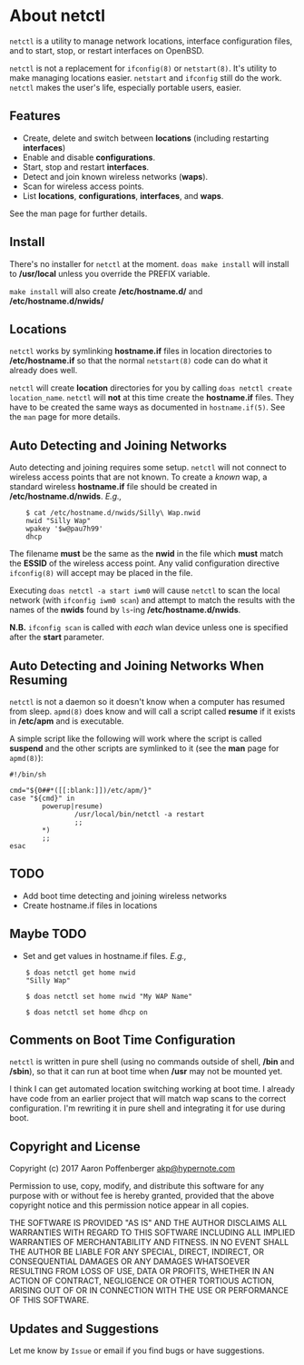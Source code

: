 About netctl
============

`netctl` is a utility to manage network locations, interface
configuration files, and to start, stop, or restart interfaces on
OpenBSD.

`netctl` is not a replacement for `ifconfig(8)` or `netstart(8)`. It's
utility to make managing locations easier. `netstart` and `ifconfig`
still do the work. `netctl` makes the user's life, especially portable
users, easier.


Features
--------
+ Create, delete and switch between **locations** (including restarting
  **interfaces**)
+ Enable and disable **configurations**.
+ Start, stop and restart **interfaces**.
+ Detect and join known wireless networks (**waps**).
+ Scan for wireless access points.
+ List **locations**, **configurations**, **interfaces**, and **waps**.

See the man page for further details.


Install
-------

There's no installer for `netctl` at the moment. `doas make install`
will install to **/usr/local** unless you override the PREFIX
variable.

`make install` will also create **/etc/hostname.d/** and
**/etc/hostname.d/nwids/**


Locations
---------

`netctl` works by symlinking **hostname.if** files in location
directories to **/etc/hostname.if** so that the normal `netstart(8)`
code can do what it already does well.

`netctl` will create **location** directories for you by calling `doas
netctl create location_name`. `netctl` will **not** at this time
create the **hostname.if** files. They have to be created the same
ways as documented in `hostname.if(5)`. See the `man` page for more
details.


Auto Detecting and Joining Networks
-----------------------------------

Auto detecting and joining requires some setup. `netctl` will not
connect to wireless access points that are not known. To create a
*known* wap, a standard wireless **hostname.if** file should be
created in **/etc/hostname.d/nwids**. *E.g.,*

```
	$ cat /etc/hostname.d/nwids/Silly\ Wap.nwid
	nwid "Silly Wap"
	wpakey '$w@pau7h99'
	dhcp
```

The filename **must** be the same as the **nwid** in the file which
**must** match the **ESSID** of the wireless access point. Any valid
configuration directive `ifconfig(8)` will accept may be placed in the
file.

Executing `doas netctl -a start iwm0` will cause `netctl` to scan the
local network (with `ifconfig iwm0 scan`) and attempt to match the
results with the names of the **nwids** found by `ls`-ing
**/etc/hostname.d/nwids**.

**N.B.** `ifconfig scan` is called with *each* wlan device unless one
is specified after the **start** parameter.


Auto Detecting and Joining Networks When Resuming
-------------------------------------------------

`netctl` is not a daemon so it doesn't know when a computer has
resumed from sleep. `apmd(8)` does know and will call a script called
**resume** if it exists in **/etc/apm** and is executable.

A simple script like the following will work where the script is
called **suspend** and the other scripts are symlinked to it (see the
**man** page for `apmd(8)`):

```
#!/bin/sh

cmd="${0##*([[:blank:]])/etc/apm/}"
case "${cmd}" in
		powerup|resume)
				/usr/local/bin/netctl -a restart
				;;
		*)
		;;
esac
```


TODO
----

+ Add boot time detecting and joining wireless networks
+ Create hostname.if files in locations


Maybe TODO
----------
+ Set and get values in hostname.if files. *E.g.,*
```
	$ doas netctl get home nwid
	"Silly Wap"

	$ doas netctl set home nwid "My WAP Name"

	$ doas netctl set home dhcp on
```


Comments on Boot Time Configuration
--------

`netctl` is written in pure shell (using no commands outside of shell,
**/bin** and **/sbin**), so that it can run at boot time when **/usr**
may not be mounted yet.

I think I can get automated location switching working at boot time. I
already have code from an earlier project that will match wap scans to
the correct configuration. I'm rewriting it in pure shell and
integrating it for use during boot.


Copyright and License
---------------------

Copyright (c) 2017 Aaron Poffenberger <akp@hypernote.com>

Permission to use, copy, modify, and distribute this software for any
purpose with or without fee is hereby granted, provided that the above
copyright notice and this permission notice appear in all copies.

THE SOFTWARE IS PROVIDED "AS IS" AND THE AUTHOR DISCLAIMS ALL WARRANTIES
WITH REGARD TO THIS SOFTWARE INCLUDING ALL IMPLIED WARRANTIES OF
MERCHANTABILITY AND FITNESS. IN NO EVENT SHALL THE AUTHOR BE LIABLE FOR
ANY SPECIAL, DIRECT, INDIRECT, OR CONSEQUENTIAL DAMAGES OR ANY DAMAGES
WHATSOEVER RESULTING FROM LOSS OF USE, DATA OR PROFITS, WHETHER IN AN
ACTION OF CONTRACT, NEGLIGENCE OR OTHER TORTIOUS ACTION, ARISING OUT OF
OR IN CONNECTION WITH THE USE OR PERFORMANCE OF THIS SOFTWARE.

Updates and Suggestions
-----------------------

Let me know by `Issue` or email if you find bugs or have suggestions.
